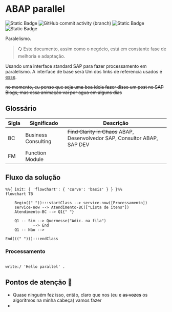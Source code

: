 # ABAP parallel
 
![Static Badge](https://img.shields.io/badge/development-abap-blue)
![GitHub commit activity (branch)](https://img.shields.io/github/commit-activity/t/edmilson-nascimento/abap_parallel)
![Static Badge](https://img.shields.io/badge/gabriel_alencar-abap-orange)
![Static Badge](https://img.shields.io/badge/poo-abap-teal)

 Paralelismo.

> 🗘 Este documento, assim como o negócio, está em constante fase de melhoria e adaptação.

 Usando uma interface standard SAP para fazer processamento em paralelismo. A interface de base será 
 Um dos links de referencia usados é [esse](https://sascha-dev.de/sap-entwicklung/parallelverarbeitung-unter-abap-mit-der-klasse-cl_abap_parallel/).



 ~~no momento, eu penso que seja uma boa ideia fazer disso um post no SAP Blogs, mas essa animação vai por agua em alguns dias~~


## Glossário

| Sigla | Significado | Descrição |
|-----|-----------|------------|
| BC |Business Consulting | ~~Find Clarity in Chaos~~ ABAP, Desenvolvedor SAP, Consultor ABAP, SAP DEV|
 FM | Function Module ||

## Fluxo da solução

```mermaid
%%{ init: { 'flowchart': { 'curve': 'basis' } } }%%
flowchart TB

    Begin((" ")):::startClass --> service-now([Processamento])
    service-now --> Atendimento-BC(["Lista de itens"])
    Atendimento-BC --> Q1{" "}

    Q1 -- Sim --> Quermesse("Adic. na fila") 
            --> End
    Q1 -- Não -->

End(((" "))):::endClass
```

### Processamento
```abap

write:/ 'Hello parallel' .

```

## Pontos de atenção 📝

- Quase ninguém fez isso, então, claro que nos (eu e ~~as vozes~~ os algoritmos na minha cabeça) vamos fazer
- 
